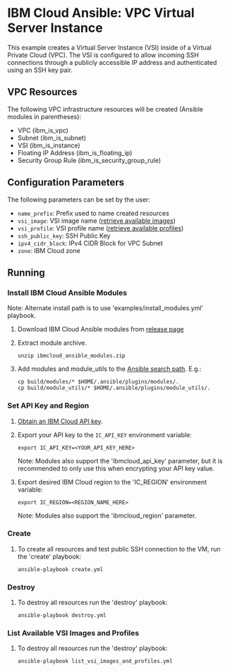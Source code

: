 # IBM Cloud Ansible: VPC Virtual Server Instance

This example creates a Virtual Server Instance (VSI) inside of a Virtual
Private Cloud (VPC). The VSI is configured to allow incoming SSH connections
through a publicly accessible IP address and authenticated using an SSH key
pair.

## VPC Resources

The following VPC infrastructure resources will be created (Ansible modules in
parentheses):

* VPC (ibm_is_vpc)
* Subnet (ibm_is_subnet)
* VSI (ibm_is_instance)
* Floating IP Address (ibm_is_floating_ip)
* Security Group Rule (ibm_is_security_group_rule)

## Configuration Parameters

The following parameters can be set by the user:

* `name_prefix`: Prefix used to name created resources
* `vsi_image`: VSI image name ([retrieve available images])
* `vsi_profile`: VSI profile name ([retrieve available profiles])
* `ssh_public_key`: SSH Public Key
* `ipv4_cidr_block`: IPv4 CIDR Block for VPC Subnet
* `zone`: IBM Cloud zone

## Running

### Install IBM Cloud Ansible Modules

Note: Alternate install path is to use 'examples/install_modules.yml' playbook.

1. Download IBM Cloud Ansible modules from [release page]

2. Extract module archive.

    ```
    unzip ibmcloud_ansible_modules.zip
    ```

3. Add modules and module_utils to the [Ansible search path]. E.g.:

    ```
    cp build/modules/* $HOME/.ansible/plugins/modules/.
    cp build/module_utils/* $HOME/.ansible/plugins/module_utils/.

    ```

### Set API Key and Region

1. [Obtain an IBM Cloud API key].

2. Export your API key to the `IC_API_KEY` environment variable:

    ```
    export IC_API_KEY=<YOUR_API_KEY_HERE>
    ```

    Note: Modules also support the 'ibmcloud_api_key' parameter, but it is
    recommended to only use this when encrypting your API key value.

3. Export desired IBM Cloud region to the 'IC_REGION' environment variable:

    ```
    export IC_REGION=<REGION_NAME_HERE>
    ```

    Note: Modules also support the 'ibmcloud_region' parameter.

### Create

1. To create all resources and test public SSH connection to the VM, run the
   'create' playbook:

    ```
    ansible-playbook create.yml
    ```

### Destroy

1. To destroy all resources run the 'destroy' playbook:

    ```
    ansible-playbook destroy.yml
    ```

### List Available VSI Images and Profiles

1. To destroy all resources run the 'destroy' playbook:

    ```
    ansible-playbook list_vsi_images_and_profiles.yml
    ```

[retrieve available images]: #list-available-vsi-images-and-profiles
[retrieve available profiles]: #list-available-vsi-images-and-profiles
[Ansible search path]:https://docs.ansible.com/ansible/latest/dev_guide/overview_architecture.html#ansible-search-path
[Obtain an IBM Cloud API key]:https://cloud.ibm.com/docs/iam?topic=iam-userapikey
[release page]:https://github.com/Mavrickk3/terraform-provider-ibm/releases

